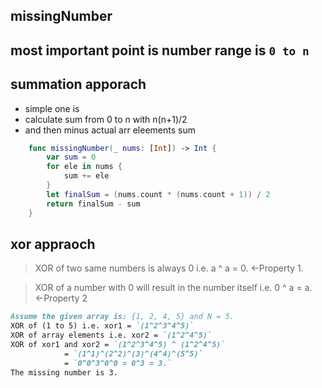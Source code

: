 ## missingNumber

## most important point is number range is `0 to n`


## summation apporach 
- simple one is   
- calculate sum from 0 to n with n(n+1)/2   
 - and then minus actual arr eleements sum 

```swift
    func missingNumber(_ nums: [Int]) -> Int {
        var sum = 0
        for ele in nums {
            sum += ele 
        }
        let finalSum = (nums.count * (nums.count + 1)) / 2 
        return finalSum - sum
    }
```

## xor appraoch 

> XOR of two same numbers is always 0 i.e. a ^ a = 0. ←Property 1.

> XOR of a number with 0 will result in the number itself i.e. 0 ^ a = a.  ←Property 2

```markdown
Assume the given array is: {1, 2, 4, 5} and N = 5.  
XOR of (1 to 5) i.e. xor1 = `(1^2^3^4^5)`   
XOR of array elements i.e. xor2 = `(1^2^4^5)`   
XOR of xor1 and xor2 = `(1^2^3^4^5) ^ (1^2^4^5)`  
			= `(1^1)^(2^2)^(3)^(4^4)^(5^5)`  
			= `0^0^3^0^0 = 0^3 = 3.`  
The missing number is 3.
```



